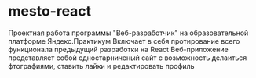 # mesto-react

Проектная работа программы "Веб-разработчик" на образовательной платформе Яндекс.Практикум
Включает в себя протирование всего функционала предыдущий разработки на React
Веб-приложение представляет собой одностарниченый сайт с возможность делаиться фтографиями, ставить лайки и редактировать профиль